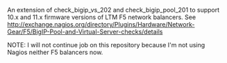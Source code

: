 An extension of check_bigip_vs_202 and check_bigip_pool_201 to support 10.x and 11.x firmware versions of LTM F5 network balancers.
See http://exchange.nagios.org/directory/Plugins/Hardware/Network-Gear/F5/BigIP-Pool-and-Virtual-Server-checks/details


NOTE: I will not continue job on this repository because I'm not using Nagios neither F5 balancers now.
